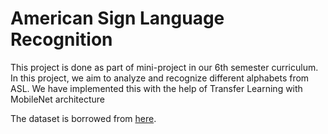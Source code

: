 # American Sign Language Recognition

This project is done as part of mini-project in our 6th semester curriculum.
In this project, we aim to analyze and recognize different alphabets from ASL. We have 
implemented this with the help of Transfer Learning with MobileNet architecture


The dataset is borrowed from [here](https://www.massey.ac.nz/~albarcza/gesture_dataset2012.html).
